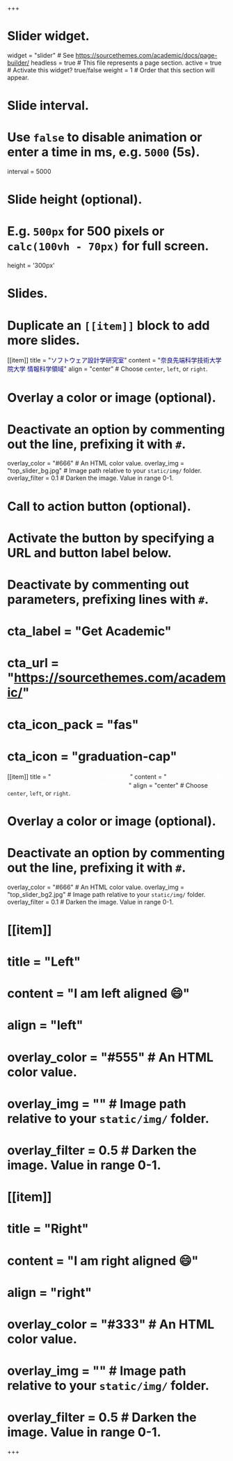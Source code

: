+++
# Slider widget.
widget = "slider"  # See https://sourcethemes.com/academic/docs/page-builder/ headless = true  # This file represents a page section. active = true  # Activate this widget? true/false
weight = 1  # Order that this section will appear.

# Slide interval.
# Use `false` to disable animation or enter a time in ms, e.g. `5000` (5s).
interval = 5000

# Slide height (optional).
# E.g. `500px` for 500 pixels or `calc(100vh - 70px)` for full screen.
height = '300px'

# Slides.
# Duplicate an `[[item]]` block to add more slides.
[[item]]
  title = "<font style='color: darkblue'>ソフトウェア設計学研究室</font>"
  content = "<font style='color: darkblue'>奈良先端科学技術大学院大学 情報科学領域</font>"
  align = "center"  # Choose `center`, `left`, or `right`.
  # Overlay a color or image (optional).
  #   Deactivate an option by commenting out the line, prefixing it with `#`.
  overlay_color = "#666"  # An HTML color value.
  overlay_img = "top_slider_bg.jpg"  # Image path relative to your `static/img/` folder.
  overlay_filter = 0.1  # Darken the image. Value in range 0-1.

  # Call to action button (optional).
  #   Activate the button by specifying a URL and button label below.
  #   Deactivate by commenting out parameters, prefixing lines with `#`.
  # cta_label = "Get Academic"
  #  cta_url = "https://sourcethemes.com/academic/"
  #  cta_icon_pack = "fas"
  #  cta_icon = "graduation-cap"
[[item]]
  title = "<font style='color: white;font-style: italic;font-family: Georgia, serif;'>デザインセンスの工学的追求</font>"
  content = "<font style='color: white;font-style:italic;font-family: Georgia, serif;'>システムの造りに意図を込め、システムの造りにその意図を汲む</font>"
  align = "center"  # Choose `center`, `left`, or `right`.
  # Overlay a color or image (optional).
  #   Deactivate an option by commenting out the line, prefixing it with `#`.
  overlay_color = "#666"  # An HTML color value.
  overlay_img = "top_slider_bg2.jpg"  # Image path relative to your `static/img/` folder.
  overlay_filter = 0.1  # Darken the image. Value in range 0-1.



# [[item]]
#   title = "Left"
#   content = "I am left aligned :smile:"
#   align = "left"
#
#   overlay_color = "#555"  # An HTML color value.
#   overlay_img = ""  # Image path relative to your `static/img/` folder.
#   overlay_filter = 0.5  # Darken the image. Value in range 0-1.
#
# [[item]]
#   title = "Right"
#   content = "I am right aligned :smile:"
#   align = "right"
#
#   overlay_color = "#333"  # An HTML color value.
#   overlay_img = ""  # Image path relative to your `static/img/` folder.
#   overlay_filter = 0.5  # Darken the image. Value in range 0-1.
+++
